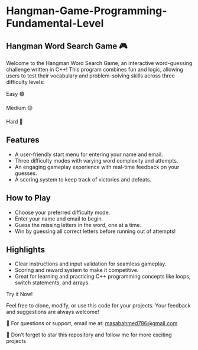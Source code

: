 # Hangman-Game-Programming-Fundamental-Level

<h2>Hangman Word Search Game 🎮</h2>
Welcome to the Hangman Word Search Game, an interactive word-guessing challenge written in C++! This program combines fun and logic, allowing users to test their vocabulary and problem-solving skills across three difficulty levels:

Easy 🟢

Medium 🟡

Hard 🔴

<h2>Features</h2>
<ul>
  <li>A user-friendly start menu for entering your name and email.</li>
  <li>Three difficulty modes with varying word complexity and attempts.</li>
  <li>An engaging gameplay experience with real-time feedback on your guesses.</li>
  <li>A scoring system to keep track of victories and defeats.</li>
</ul>

<h2>How to Play</h2>
<ul>
  <li>Choose your preferred difficulty mode.</li>
  <li>Enter your name and email to begin.</li>
  <li>Guess the missing letters in the word, one at a time.</li>
  <li>Win by guessing all correct letters before running out of attempts!</li>
</ul>




<h2>Highlights</h2>
<ul>
  <li>Clear instructions and input validation for seamless gameplay.</li>
  <li>Scoring and reward system to make it competitive.</li>
  <li>Great for learning and practicing C++ programming concepts like loops, switch statements, and arrays.</li>
</ul>

Try it Now!

Feel free to clone, modify, or use this code for your projects. Your feedback and suggestions are always welcome!


📩 For questions or support, email me at: masabahmed786@gmail.com

🌟 Don’t forget to star this repository and follow me for more exciting projects
